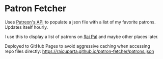 # Patron Fetcher

Uses [Patreon's API](https://docs.patreon.com) to populate a json file with a list of my favorite patrons. Updates itself hourly.

I use this to display a list of patrons on [Rai Pal](https://raicuparta.com/rai-pal) and maybe other places later.

Deployed to GitHub Pages to avoid aggressive caching when accessing repo files directly: https://raicuparta.github.io/patron-fetcher/patrons.json

